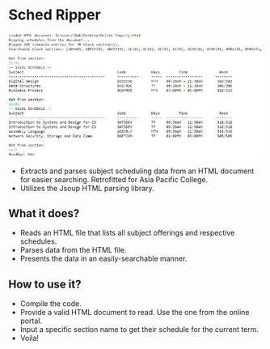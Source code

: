 # Sched Ripper
![](images/console.PNG)

* Extracts and parses subject scheduling data from an HTML document for easier searching. Retrofitted for Asia Pacific College.
* Utilizes the Jsoup HTML parsing library.

## What it does?

* Reads an HTML file that lists all subject offerings and respective schedules.
* Parses data from the HTML file.
* Presents the data in an easily-searchable manner.

## How to use it?

* Compile the code.
* Provide a valid HTML document to read. Use the one from the online portal.
* Input a specific section name to get their schedule for the current term.
* Voila!
